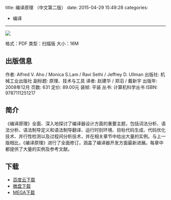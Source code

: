 title: 编译原理 （中文第二版）
date: 2015-04-29 15:49:28
categories:
  - 编译
---

![](http://img3.douban.com/lpic/s3392161.jpg)

格式：PDF
类型：扫描版
大小：16M

<!--more-->

## 出版信息 ##

作者: Alfred V. Aho / Monica S.Lam / Ravi Sethi / Jeffrey D. Ullman 
出版社: 机械工业出版社
副标题: 原理、技术与工具
译者: 赵建华 / 郑滔 / 戴新宇 
出版年: 2008年12月
页数: 631
定价: 89.00元
装帧: 平装
丛书: 计算机科学丛书
ISBN: 9787111251217

## 简介 ##

《编译原理》全面、深入地探讨了编译器设计方面的重要主题，包括词法分析、语法分析、语法制导定义和语法制导翻译、运行时刻环境、目标代码生成、代码优化技术、并行性检测以及过程间分析技术，并在相关章节中给出大量的实例。与上一版相比，《编译原理》进行了全面修订，涵盖了编译器开发方面最新进展。每章中都提供了大量的实例及参考文献。

## 下载 ##

* [百度云下载](http://pan.baidu.com/s/1kT48trL)
* [微盘下载](http://vdisk.weibo.com/s/aADaW4YRFm2y7)
* [MEGA下载](https://mega.co.nz/#!nQ8TGCaQ!MF4WG7PRY8RNJGs6eHzSdHe4vZIID9zDMRqSn64VHOw)